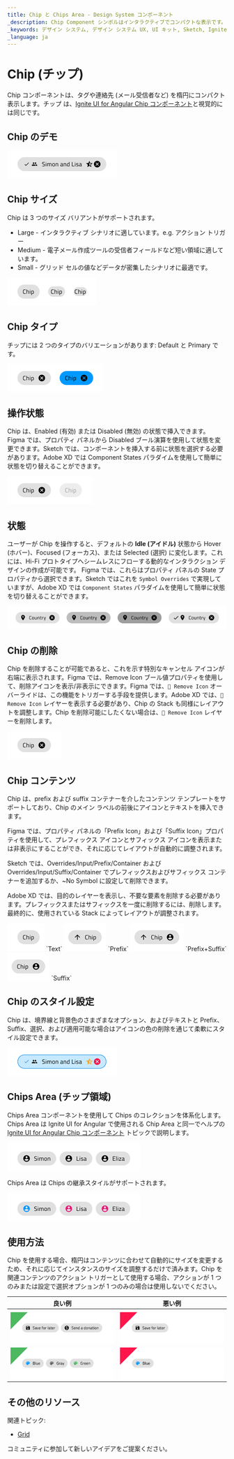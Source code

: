 ```yaml
---
title: Chip と Chips Area - Design System コンポーネント
_description: Chip Component シンボルはインタラクティブでコンパクトな表示です。Chips Area コンポーネント シンボルを使用して Chips のコンポーネントのコレクションを表します。
_keywords: デザイン システム, デザイン システム UX, UI キット, Sketch, Ignite UI for Angular, Sketch to Angular, Angular, Angular デザイン システム, Sketch からコードをエクスポート, Angular 用のデザイン キット, Sketch HTML, Sketch to HTML, Sketch UI キット, Figma, Figma to Angular, Figma からコードをエクスポート, Figma HTML, Figma to HTML, Figma UI キット
_language: ja
---
```


# Chip (チップ)

Chip コンポーネントは、タグや連絡先 (メール受信者など) を楕円にコンパクト表示します。チップ は、[Ignite UI for Angular Chip コンポーネント](https://jp.infragistics.com/products/ignite-ui-angular/angular/components/chip.html)と視覚的には同じです。

## Chip のデモ

<img class="responsive-img" src="../images/chip_demo.png" srcset="../images/chip_demo@2x.png 2x" />

## Chip サイズ

Chip は 3 つのサイズ バリアントがサポートされます。

- Large - インタラクティブ シナリオに適しています。e.g. アクション トリガー
- Medium - 電子メール作成ツールの受信者フィールドなど短い領域に適しています。
- Small - グリッド セルの値などデータが密集したシナリオに最適です。

<img class="responsive-img" src="../images/chip_size.png" srcset="../images/chip_size@2x.png 2x" />

## Chip タイプ

チップには 2 つのタイプのバリエーションがあります: Default と Primary です。

<img class="responsive-img" src="../images/chip_type.png" srcset="../images/chip_type@2x.png 2x" />

## 操作状態

Chip は、Enabled (有効) または Disabled (無効) の状態で挿入できます。Figma では、プロパティ パネルから Disabled ブール演算を使用して状態を変更できます。Sketch では、コンポーネントを挿入する前に状態を選択する必要があります。Adobe XD では Component States パラダイムを使用して簡単に状態を切り替えることができます。

<img class="responsive-img" src="../images/chip_interaction.png" srcset="../images/chip_interaction@2x.png 2x" />

## 状態

ユーザーが Chip を操作すると、デフォルトの **Idle (アイドル)** 状態から Hover (ホバー)、Focused (フォーカス)、または Selected (選択) に変化します。これには、Hi-Fi プロトタイプへシームレスにフローする動的なインタラクション デザインの作成が可能です。
Figma では、これらはプロパティ パネルの State プロパティから選択できます。Sketch ではこれを `Symbol Overrides` で実現していますが、Adobe XD では `Component States` パラダイムを使用して簡単に状態を切り替えることができます。

<img class="responsive-img" src="../images/chip_state.png" srcset="../images/chip_state@2x.png 2x" />

## Chip の削除

Chip を削除することが可能であると、これを示す特別なキャンセル アイコンが右端に表示されます。Figma では、Remove Icon ブール値プロパティを使用して、削除アイコンを表示/非表示にできます。Figma では、`🔣 Remove Icon` オーバーライドは、この機能をトリガーする手段を提供します。Adobe XD では、`🔣 Remove Icon` レイヤーを表示する必要があり、Chip の Stack も同様にレイアウトを調整します。Chip を削除可能にしたくない場合は、`🔣 Remove Icon` レイヤーを削除します。

<img class="responsive-img" src="../images/chip_idle_removable.png" srcset="../images/chip_idle_removable@2x.png 2x" />

## Chip コンテンツ

Chip は、prefix および suffix コンテナーを介したコンテンツ テンプレートをサポートしており、Chip のメイン ラベルの前後にアイコンとテキストを挿入できます。

Figma では、プロパティ パネルの「Prefix Icon」および「Suffix Icon」プロパティを使用して、プレフィックス アイコンとサフィックス アイコンを表示または非表示にすることができ、それに応じてレイアウトが自動的に調整されます。

Sketch では、Overrides/Input/Prefix/Container および Overrides/Input/Suffix/Container でプレフィックスおよびサフィックス コンテナーを追加するか、~No Symbol に設定して削除できます。

Adobe XD では、目的のレイヤーを表示し、不要な要素を削除する必要があります。プレフィックスまたはサフィックスを一度に削除するには、削除します。最終的に、使用されている Stack によってレイアウトが調整されます。

<img class="responsive-img" src="../images/chip_large.png" srcset="../images/chip_large@2x.png 2x" />
`Text`

<img class="responsive-img" src="../images/chip_prefix.png" srcset="../images/chip_prefix@2x.png 2x" />
`Prefix`

<img class="responsive-img" src="../images/chip_prefix_suffix.png" srcset="../images/chip_prefix_suffix@2x.png 2x" />
`Prefix+Suffix`

<img class="responsive-img" src="../images/chip_suffix.png" srcset="../images/chip_suffix@2x.png 2x" />
`Suffix`

## Chip のスタイル設定

Chip は、境界線と背景色のさまざまなオプション、およびテキストと Prefix、Suffix、選択、および適用可能な場合はアイコンの色の削除を通じて柔軟にスタイル設定できます。

<img class="responsive-img" src="../images/chip_styling.png" srcset="../images/chip_styling@2x.png 2x" />

## Chips Area (チップ領域)

Chips Area コンポーネントを使用して Chips のコレクションを体系化します。Chips Area は Ignite UI for Angular で使用される Chip Area と同一でヘルプの [Ignite UI for Angular Chip コンポーネント](https://jp.infragistics.com/products/ignite-ui-angular/angular/components/chip.html) トピックで説明します。

<img class="responsive-img" src="../images/chips_area_demo.png" srcset="../images/chips_area_demo@2x.png 2x" />

Chips Area は Chips の継承スタイルがサポートされます。

<img class="responsive-img" src="../images/chips_area_styling.png" srcset="../images/chips_area_styling@2x.png 2x" />

## 使用方法

Chip を使用する場合、楕円はコンテンツに合わせて自動的にサイズを変更するため、それに応じてインスタンスのサイズを調整するだけで済みます。Chip を関連コンテンツのアクション トリガーとして使用する場合、アクションが 1 つのみまたは設定で選択オプションが 1 つのみの場合は使用しないでください。

| 良い例                                                                         | 悪い例                                                                          |
| -------------------------------------------------------------------------- | ------------------------------------------------------------------------------ |
| |
| <img class="responsive-img" src="../images/chip_do1.png" srcset="../images/chip_do1@2x.png 2x" /> | <img class="responsive-img" src="../images/chip_dont1.png" srcset="../images/chip_dont1@2x.png 2x" /> |
| <img class="responsive-img" src="../images/chip_do2.png" srcset="../images/chip_do2@2x.png 2x" /> | <img class="responsive-img" src="../images/chip_dont2.png" srcset="../images/chip_dont2@2x.png 2x" /> |



## その他のリソース

関連トピック:

- [Grid](grid.md)
  <div class="divider--half"></div>

コミュニティに参加して新しいアイデアをご提案ください。
